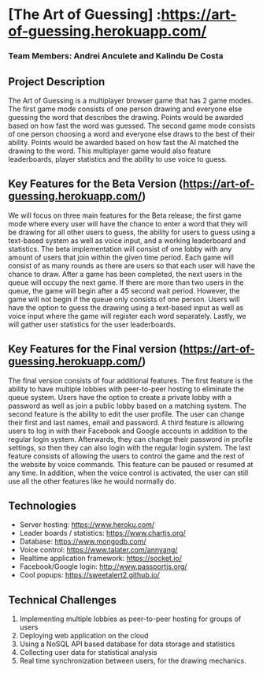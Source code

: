 # [The Art of Guessing] :https://art-of-guessing.herokuapp.com/
###  Team Members: Andrei Anculete and Kalindu De Costa


## Project Description

The Art of Guessing is a multiplayer browser game that has 2 game modes. The first game mode consists of one person drawing and everyone else guessing the word that describes the drawing. Points would be awarded based on how fast the word was guessed. The second game mode consists of one person choosing a word and everyone else draws to the best of their ability. Points would be awarded based on how fast the AI matched the drawing to the word. This multiplayer game would also feature leaderboards, player statistics and the ability to use voice to guess.

## Key Features for the Beta Version (https://art-of-guessing.herokuapp.com/)

We will focus on three main features for the Beta release; the first game mode where every user will have the chance to enter a word that they will be drawing for all other users to guess, the ability for users to guess using a text-based system as well as voice input, and a working leaderboard and statistics. The beta implementation will consist of one lobby with any amount of users that join within the given time period. Each game will consist of as many rounds as there are users so that each user will have the chance to draw. After a game has been completed, the next users in the queue will occupy the next game. If there are more than two users in the queue, the game will begin after a 45 second wait period. However, the game will not begin if the queue only consists of one person. Users will have the option to guess the drawing using a text-based input as well as voice input where the game will register each word separately. Lastly, we will gather user statistics for the user leaderboards. 

## Key Features for the Final version (https://art-of-guessing.herokuapp.com/)

The final version consists of four additional features. The first feature is the ability to have multiple lobbies with peer-to-peer hosting to eliminate the queue system. Users have the option to create a private lobby with a password as well as join a public lobby based on a matching system. The second feature is the ability to edit the user profile. The user can change their first and last names, email and password. A third feature is allowing users to log in with their Facebook and Google accounts in addition to the regular login system. Afterwards, they can change their password in profile settings, so then they can also login with the regular login system. The last feature consists of allowing the users to control the game and the rest of the website by voice commands. This feature can be paused or resumed at any time. In addition, when the voice control is activated, the user can still use all the other features like he would normally do.

## Technologies
- Server hosting: https://www.heroku.com/
- Leader boards / statistics: https://www.chartjs.org/
- Database: https://www.mongodb.com/
- Voice control: https://www.talater.com/annyang/
- Realtime application framework: https://socket.io/
- Facebook/Google login: http://www.passportjs.org/
- Cool popups: https://sweetalert2.github.io/

## Technical Challenges
1. Implementing multiple lobbies as peer-to-peer hosting for groups of users
2. Deploying web application on the cloud
3. Using a NoSQL API based database for data storage and statistics
4. Collecting user data for statistical analysis
5. Real time synchronization between users, for the drawing mechanics.
